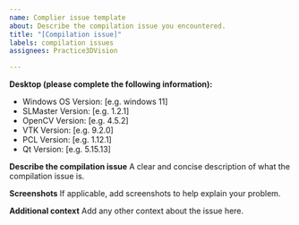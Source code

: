 ```yaml
---
name: Complier issue template
about: Describe the compilation issue you encountered.
title: "[Compilation issue]"
labels: compilation issues
assignees: Practice3DVision

---
```


**Desktop (please complete the following information):**
 - Windows OS Version: [e.g. windows 11]
 - SLMaster Version: [e.g. 1.2.1]
 - OpenCV Version: [e.g. 4.5.2]
 - VTK Version: [e.g. 9.2.0]
 - PCL Version: [e.g. 1.12.1]
 - Qt Version: [e.g. 5.15.13]

**Describe the compilation issue**
A clear and concise description of what the compilation issue is.

**Screenshots**
If applicable, add screenshots to help explain your problem.

**Additional context**
Add any other context about the issue here.
